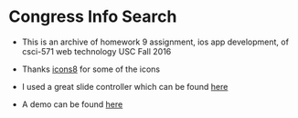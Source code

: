 # Congress Info Search

* This is an archive of homework 9 assignment, ios app development, of csci-571 web technology USC Fall 2016

* Thanks [icons8](https://icons8.com) for some of the icons

* I used a great slide controller which can be found [here](https://github.com/dekatotoro/SlideMenuControllerSwift)

* A demo can be found [here](https://www.youtube.com/watch?v=Se3M1XShTyQ)
